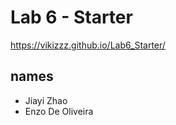 # Lab 6 - Starter

https://vikizzz.github.io/Lab6_Starter/

## names
 - Jiayi Zhao 
 - Enzo De Oliveira 

